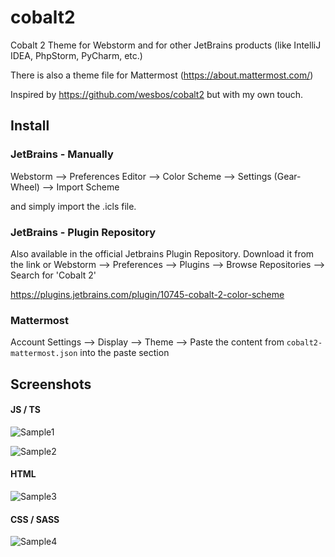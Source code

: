 # cobalt2
Cobalt 2 Theme for Webstorm and for other JetBrains products (like IntelliJ IDEA, PhpStorm, PyCharm, etc.)

There is also a theme file for Mattermost (https://about.mattermost.com/)


Inspired by https://github.com/wesbos/cobalt2 but with my own touch.


## Install

### JetBrains - Manually

Webstorm --> Preferences Editor --> Color Scheme --> Settings (Gear-Wheel) --> Import Scheme

and simply import the .icls file.

### JetBrains - Plugin Repository

Also available in the official Jetbrains Plugin Repository. Download it from the link or Webstorm --> Preferences --> Plugins --> Browse Repositories --> Search for 'Cobalt 2'

https://plugins.jetbrains.com/plugin/10745-cobalt-2-color-scheme

### Mattermost

Account Settings --> Display --> Theme --> Paste the content from `cobalt2-mattermost.json` into the paste section

## Screenshots

#### JS / TS
![Sample1](https://raw.githubusercontent.com/ngehlert/cobalt2/master/sample1.png)

![Sample2](https://raw.githubusercontent.com/ngehlert/cobalt2/master/sample2.png)

#### HTML
![Sample3](https://raw.githubusercontent.com/ngehlert/cobalt2/master/sample3.png)

#### CSS / SASS
![Sample4](https://raw.githubusercontent.com/ngehlert/cobalt2/master/sample4.png)
